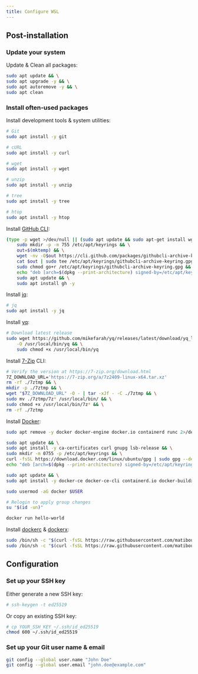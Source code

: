 ```yaml
---
title: Configure WSL
---
```


## Post-installation

### Update your system

Update & Clean all packages:

```sh
sudo apt update && \
sudo apt upgrade -y && \
sudo apt autoremove -y && \
sudo apt clean
```

### Install often-used packages

Install development tools & system utilities:

```sh
# Git
sudo apt install -y git

# cURL
sudo apt install -y curl

# wget
sudo apt install -y wget

# unzip
sudo apt install -y unzip

# tree
sudo apt install -y tree

# htop
sudo apt install -y htop
```

Install [GitHub CLI](https://cli.github.com/):

```sh
(type -p wget >/dev/null || (sudo apt update && sudo apt-get install wget -y)) && \
    sudo mkdir -p -m 755 /etc/apt/keyrings && \
    out=$(mktemp) && \
    wget -nv -O$out https://cli.github.com/packages/githubcli-archive-keyring.gpg && \
    cat $out | sudo tee /etc/apt/keyrings/githubcli-archive-keyring.gpg > /dev/null && \
    sudo chmod go+r /etc/apt/keyrings/githubcli-archive-keyring.gpg && \
    echo "deb [arch=$(dpkg --print-architecture) signed-by=/etc/apt/keyrings/githubcli-archive-keyring.gpg] https://cli.github.com/packages stable main" | sudo tee /etc/apt/sources.list.d/github-cli.list > /dev/null && \
    sudo apt update && \
    sudo apt install gh -y
```

Install [jq](https://jqlang.org/):

```sh
# jq
sudo apt install -y jq
```

Install [yq](https://mikefarah.gitbook.io/yq):

```sh
# Download latest release
sudo wget https://github.com/mikefarah/yq/releases/latest/download/yq_linux_amd64 \
    -O /usr/local/bin/yq && \
    sudo chmod +x /usr/local/bin/yq
```

Install [7-Zip](https://7-zip.org/) CLI:

```sh
# Verify the version at https://7-zip.org/download.html
7Z_DOWNLOAD_URL='https://7-zip.org/a/7z2409-linux-x64.tar.xz'
rm -rf ./7ztmp && \
mkdir -p ./7ztmp && \
wget "$7Z_DOWNLOAD_URL" -O - | tar -xJf - -C ./7ztmp && \
sudo mv ./7ztmp/7z* /usr/local/bin/ && \
sudo chmod +x /usr/local/bin/7z* && \
rm -rf ./7ztmp
```

Install [Docker](https://www.docker.com/):

```sh
sudo apt remove -y docker docker-engine docker.io containerd runc 2>/dev/null

sudo apt update && \
sudo apt install -y ca-certificates curl gnupg lsb-release && \
sudo mkdir -m 0755 -p /etc/apt/keyrings && \
curl -fsSL https://download.docker.com/linux/ubuntu/gpg | sudo gpg --dearmor -o /etc/apt/keyrings/docker.gpg && \
echo "deb [arch=$(dpkg --print-architecture) signed-by=/etc/apt/keyrings/docker.gpg] https://download.docker.com/linux/ubuntu $(lsb_release -cs) stable" | sudo tee /etc/apt/sources.list.d/docker.list > /dev/null

sudo apt update && \
sudo apt install -y docker-ce docker-ce-cli containerd.io docker-buildx-plugin docker-compose-plugin

sudo usermod -aG docker $USER

# Relogin to apply group changes
su "$(id -un)"

docker run hello-world
```

Install [dockerc](https://github.com/matiboux/dockerc) & [dockerx](https://github.com/matiboux/dockerx):

```sh
sudo /bin/sh -c "$(curl -fsSL https://raw.githubusercontent.com/matiboux/dockerc/HEAD/install.sh)"
sudo /bin/sh -c "$(curl -fsSL https://raw.githubusercontent.com/matiboux/dockerx/HEAD/install.sh)"
```


## Configuration

### Set up your SSH key

Either generate a new SSH key:

```sh
# ssh-keygen -t ed25519
```

Or copy an existing SSH key:

```sh
# cp YOUR_SSH_KEY ~/.ssh/id_ed25519
chmod 600 ~/.ssh/id_ed25519
```

### Set up your Git user name & email

```sh
git config --global user.name "John Doe"
git config --global user.email "john.doe@example.com"
```

